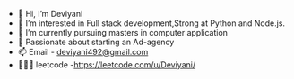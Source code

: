 - 👋 Hi, I’m Deviyani
- 👀 I’m interested in Full stack development,Strong at Python and Node.js.
- 🌱 I’m currently pursuing masters in computer application
- 💞 Passionate about starting an Ad-agency
- 📫 Email - deviyani492@gmail.com
- 👩🏻‍💻 leetcode -https://leetcode.com/u/Deviyani/
<!---https://leetcode.com/u/Deviyani/
D-Phoenix49/D-Phoenix49 is a ✨ special ✨ repository because its `README.md` (this file) appears on your GitHub profile.
You can click the Preview link to take a look at your changes.
--->
